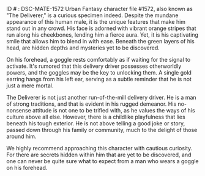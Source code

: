 ID # : DSC-MATE-1572
Urban Fantasy character file #1572, also known as "The Deliverer," is a curious specimen indeed. Despite the mundane appearance of this human male, it is the unique features that make him stand out in any crowd. His face is adorned with vibrant orange stripes that run along his cheekbones, lending him a fierce aura. Yet, it is his captivating smile that allows him to blend in with ease. Beneath the green layers of his head, are hidden depths and mysteries yet to be discovered.

On his forehead, a goggle rests comfortably as if waiting for the signal to activate. It's rumored that this delivery driver possesses otherworldly powers, and the goggles may be the key to unlocking them. A single gold earring hangs from his left ear, serving as a subtle reminder that he is not just a mere mortal.

The Deliverer is not just another run-of-the-mill delivery driver. He is a man of strong traditions, and that is evident in his rugged demeanor. His no-nonsense attitude is not one to be trifled with, as he values the ways of his culture above all else. However, there is a childlike playfulness that lies beneath his tough exterior. He is not above telling a good joke or story, passed down through his family or community, much to the delight of those around him.

We highly recommend approaching this character with cautious curiosity. For there are secrets hidden within him that are yet to be discovered, and one can never be quite sure what to expect from a man who wears a goggle on his forehead.